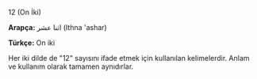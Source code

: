 12 (On İki)

**Arapça:** اثنا عشر (Ithna 'ashar)

**Türkçe:** On iki

Her iki dilde de "12" sayısını ifade etmek için kullanılan kelimelerdir. Anlam ve kullanım olarak tamamen aynıdırlar.